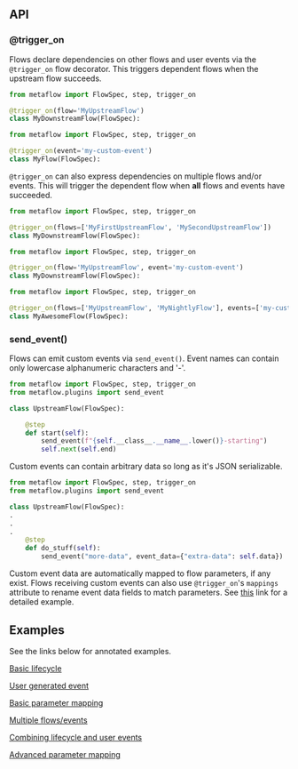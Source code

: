 ## API

### @trigger_on

Flows declare dependencies on other flows and user events via the `@trigger_on` flow decorator. This triggers dependent flows when the upstream flow succeeds.

```python
from metaflow import FlowSpec, step, trigger_on

@trigger_on(flow='MyUpstreamFlow')
class MyDownstreamFlow(FlowSpec):
```

```python
from metaflow import FlowSpec, step, trigger_on

@trigger_on(event='my-custom-event')
class MyFlow(FlowSpec):
```

`@trigger_on` can also express dependencies on multiple flows and/or events. This will trigger the dependent flow when **all** flows and events have succeeded.

```python
from metaflow import FlowSpec, step, trigger_on

@trigger_on(flows=['MyFirstUpstreamFlow', 'MySecondUpstreamFlow'])
class MyDownstreamFlow(FlowSpec):
```
```python
from metaflow import FlowSpec, step, trigger_on

@trigger_on(flow='MyUpstreamFlow', event='my-custom-event')
class MyDownstreamFlow(FlowSpec):
```

```python
from metaflow import FlowSpec, step, trigger_on

@trigger_on(flows=['MyUpstreamFlow', 'MyNightlyFlow'], events=['my-custom-event1', 'my-custom-event2'])
class MyAwesomeFlow(FlowSpec):
```

### send_event()

Flows can emit custom events via `send_event()`. Event names can contain only lowercase alphanumeric characters and '-'.

```python
from metaflow import FlowSpec, step, trigger_on
from metaflow.plugins import send_event

class UpstreamFlow(FlowSpec):

    @step
    def start(self):
        send_event(f"{self.__class__.__name__.lower()}-starting")
        self.next(self.end)
```

Custom events can contain arbitrary data so long as it's JSON serializable.

```python
from metaflow import FlowSpec, step, trigger_on
from metaflow.plugins import send_event

class UpstreamFlow(FlowSpec):
.
.
.
    @step
    def do_stuff(self):
        send_event("more-data", event_data={"extra-data": self.data})
```

Custom event data are automatically mapped to flow parameters, if any exist. Flows receiving custom events can also use `@trigger_on`'s `mappings` attribute
to rename event data fields to match parameters. See [this](./basic_parameters.md) link for a detailed example.

## Examples

See the links below for annotated examples.

[Basic lifecycle](./examples/basic_lifecycle.md)

[User generated event](./examples/user_event.md)

[Basic parameter mapping](./examples/basic_parameters.md)

[Multiple flows/events](./examples/multiple_events.md)

[Combining lifecycle and user events](./examples/lifecycle_user_events.md)

[Advanced parameter mapping](./examples/advanced_parameters.md)